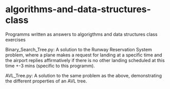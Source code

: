 # algorithms-and-data-structures-class
Programms written as answers to algorigthms and data structures class exercises

Binary_Search_Tree.py: A solution to the Runway Reservation System problem, where a plane makes a request for landing at a specific time and the airport replies affirmatively if there is no other landing scheduled at this time +-3 mins (specific to this programm). 

AVL_Tree.py: A solution to the same problem as the above, demonstrating the different properties of an AVL tree.

